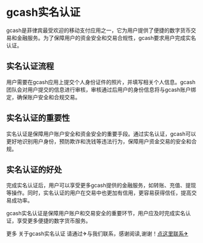 # gcash实名认证

gcash是菲律宾最受欢迎的移动支付应用之一，它为用户提供了便捷的数字货币交易和金融服务。为了保障用户的资金安全和交易合规性，gcash要求用户完成实名认证。

## 实名认证流程

用户需要在gcash应用上提交个人身份证件的照片，并填写相关个人信息。gcash团队会对用户提交的信息进行审核，审核通过后用户的身份信息将与gcash账户绑定，确保账户安全和合规交易。

## 实名认证的重要性

实名认证是保障用户账户安全和资金安全的重要手段。通过实名认证，gcash可以更好地识别用户身份，预防欺诈和洗钱等违法行为，保障用户资金交易的安全和合规。

## 实名认证的好处

完成实名认证后，用户可以享受更多gcash提供的金融服务，如转账、充值、提现等操作。同时，实名认证的用户在交易中也更加有信用，更容易获得信任，提高交易成功率。

gcash实名认证是保障用户账户和交易安全的重要环节，用户应及时完成实名认证，享受更多便捷的数字货币服务。

更多 关于gcash实名认证 请通过✈与我们联系，感谢阅读,谢谢！[点这里联系✈](https://t.me/lm66bot)